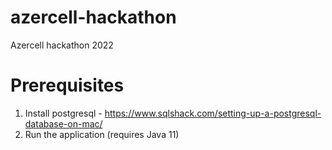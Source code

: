 # azercell-hackathon
Azercell hackathon 2022

# Prerequisites

1. Install postgresql - https://www.sqlshack.com/setting-up-a-postgresql-database-on-mac/
2. Run the application (requires Java 11)
